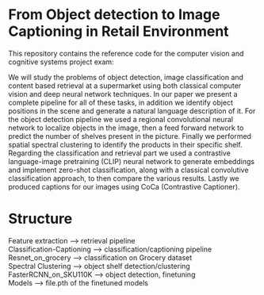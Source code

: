 # From Object detection to Image Captioning in Retail Environment
This repository contains the reference code for the computer vision and cognitive systems project exam:

We will study the problems of object detection, image classification and content based retrieval at a supermarket using both classical computer vision and deep neural network techniques. In our paper we present a complete pipeline for all of these tasks, in addition we identify object positions in the scene and generate a  natural language description of it. For the object detection pipeline we used a regional convolutional neural network to localize objects in the image, then a feed forward network to predict the number of shelves present in the picture. Finally we performed spatial spectral clustering to identify the products in their specific shelf. Regarding the classification and retrieval part we used a contrastive language-image pretraining (CLIP) neural network to generate embeddings and implement zero-shot classification, along with a classical convolutive classification approach, to then compare the various results. Lastly we produced captions for our images using CoCa (Contrastive Captioner).


# Structure
Feature extraction --> retrieval pipeline
<br>
Classification-Captioning --> classification/captioning pipeline
Resnet_on_grocery --> classification on Grocery dataset
<br>
Spectral Clustering --> object shelf detection/clustering
<br>
FasterRCNN_on_SKU110K --> object detection, finetuning
<br>
Models --> file.pth of the finetuned models


